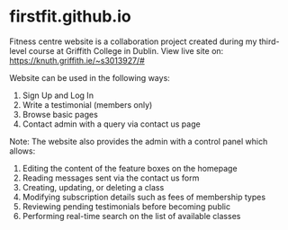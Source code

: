 # firstfit.github.io
Fitness centre website is a collaboration project created during my third-level course at Griffith College in Dublin. 
View live site on: https://knuth.griffith.ie/~s3013927/#

Website can be used in the following ways:

1. Sign Up and Log In
2. Write a testimonial (members only)
3. Browse basic pages 
4. Contact admin with a query via contact us page


Note: The website also provides the admin with a control panel which allows:

1. Editing the content of the feature boxes on the homepage 
2. Reading messages sent via the contact us form
3. Creating, updating, or deleting a class
4. Modifying subscription details such as fees of membership types
5. Reviewing pending testimonials before becoming public
6. Performing real-time search on the list of available classes 

